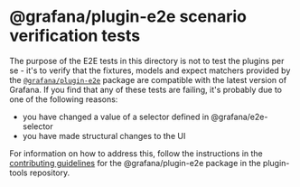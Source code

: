 # @grafana/plugin-e2e scenario verification tests

The purpose of the E2E tests in this directory is not to test the plugins per se - it's to verify that the fixtures, models and expect matchers provided by the [`@grafana/plugin-e2e`](https://github.com/grafana/plugin-tools/tree/main/packages/plugin-e2e) package are compatible with the latest version of Grafana. If you find that any of these tests are failing, it's probably due to one of the following reasons:

- you have changed a value of a selector defined in @grafana/e2e-selector
- you have made structural changes to the UI

For information on how to address this, follow the instructions in the [contributing guidelines](https://github.com/grafana/plugin-tools/blob/main/packages/plugin-e2e/CONTRIBUTING.md#how-to-fix-broken-test-scenarios-after-changes-in-grafana) for the @grafana/plugin-e2e package in the plugin-tools repository.
